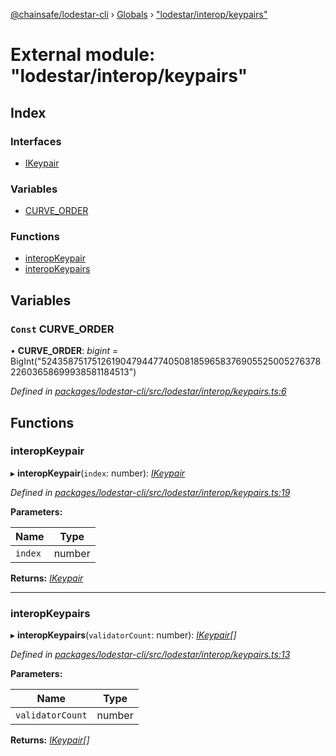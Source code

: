 [@chainsafe/lodestar-cli](../README.md) › [Globals](../globals.md) › ["lodestar/interop/keypairs"](_lodestar_interop_keypairs_.md)

# External module: "lodestar/interop/keypairs"

## Index

### Interfaces

* [IKeypair](../interfaces/_lodestar_interop_keypairs_.ikeypair.md)

### Variables

* [CURVE_ORDER](_lodestar_interop_keypairs_.md#const-curve_order)

### Functions

* [interopKeypair](_lodestar_interop_keypairs_.md#interopkeypair)
* [interopKeypairs](_lodestar_interop_keypairs_.md#interopkeypairs)

## Variables

### `Const` CURVE_ORDER

• **CURVE_ORDER**: *bigint* = BigInt("52435875175126190479447740508185965837690552500527637822603658699938581184513")

*Defined in [packages/lodestar-cli/src/lodestar/interop/keypairs.ts:6](https://github.com/ChainSafe/lodestar/blob/2143d4cb6/packages/lodestar-cli/src/lodestar/interop/keypairs.ts#L6)*

## Functions

###  interopKeypair

▸ **interopKeypair**(`index`: number): *[IKeypair](../interfaces/_lodestar_interop_keypairs_.ikeypair.md)*

*Defined in [packages/lodestar-cli/src/lodestar/interop/keypairs.ts:19](https://github.com/ChainSafe/lodestar/blob/2143d4cb6/packages/lodestar-cli/src/lodestar/interop/keypairs.ts#L19)*

**Parameters:**

Name | Type |
------ | ------ |
`index` | number |

**Returns:** *[IKeypair](../interfaces/_lodestar_interop_keypairs_.ikeypair.md)*

___

###  interopKeypairs

▸ **interopKeypairs**(`validatorCount`: number): *[IKeypair](../interfaces/_lodestar_interop_keypairs_.ikeypair.md)[]*

*Defined in [packages/lodestar-cli/src/lodestar/interop/keypairs.ts:13](https://github.com/ChainSafe/lodestar/blob/2143d4cb6/packages/lodestar-cli/src/lodestar/interop/keypairs.ts#L13)*

**Parameters:**

Name | Type |
------ | ------ |
`validatorCount` | number |

**Returns:** *[IKeypair](../interfaces/_lodestar_interop_keypairs_.ikeypair.md)[]*

